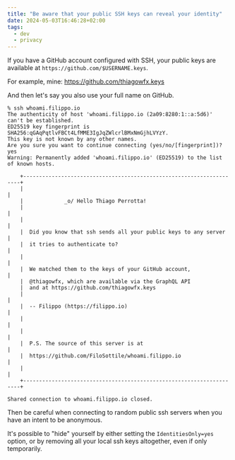 ```yaml
---
title: "Be aware that your public SSH keys can reveal your identity"
date: 2024-05-03T16:46:28+02:00
tags:
  - dev
  - privacy
---
```


If you have a GitHub account configured with SSH, your public keys are available
at `https://github.com/$USERNAME.keys`.

For example, mine: https://github.com/thiagowfx.keys

And then let's say you also use your full name on GitHub.

```
% ssh whoami.filippo.io
The authenticity of host 'whoami.filippo.io (2a09:8280:1::a:5d6)' can't be established.
ED25519 key fingerprint is SHA256:qGAqPqtlvFBCt4LfMME3IgJqZWlcrlBMxNmGjhLVYzY.
This key is not known by any other names.
Are you sure you want to continue connecting (yes/no/[fingerprint])? yes
Warning: Permanently added 'whoami.filippo.io' (ED25519) to the list of known hosts.

    +---------------------------------------------------------------------+
    |                                                                     |
    |             _o/ Hello Thiago Perrotta!
    |                                                                     |
    |                                                                     |
    |  Did you know that ssh sends all your public keys to any server     |
    |  it tries to authenticate to?                                       |
    |                                                                     |
    |  We matched them to the keys of your GitHub account,                |
    |  @thiagowfx, which are available via the GraphQL API
    |  and at https://github.com/thiagowfx.keys
    |                                                                     |
    |  -- Filippo (https://filippo.io)                                    |
    |                                                                     |
    |                                                                     |
    |  P.S. The source of this server is at                               |
    |  https://github.com/FiloSottile/whoami.filippo.io                   |
    |                                                                     |
    +---------------------------------------------------------------------+

Shared connection to whoami.filippo.io closed.
```

Then be careful when connecting to random public ssh servers when you have an
intent to be anonymous.

It's possible to "hide" yourself by either setting the `IdentitiesOnly=yes`
option, or by removing all your local ssh keys altogether, even if only
temporarily.
